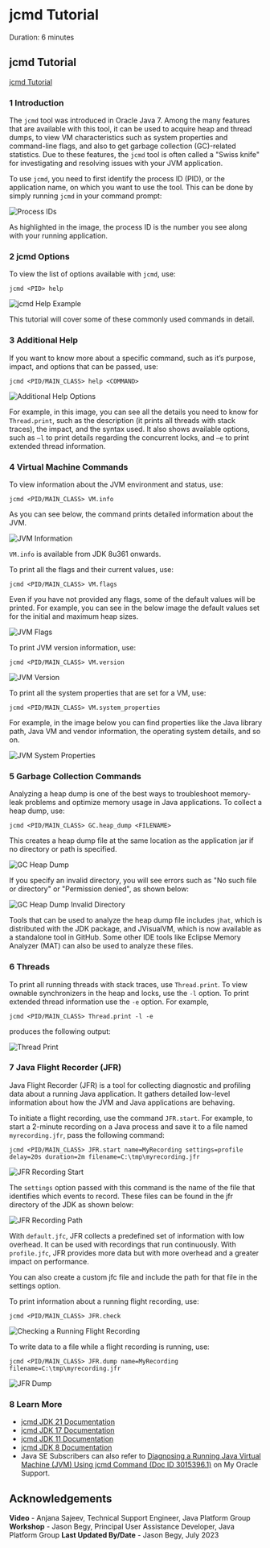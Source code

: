 # jcmd Tutorial
Duration: 6 minutes


## jcmd Tutorial

[jcmd Tutorial](videohub:1_uadm1tjk)

### 1 Introduction

The `jcmd` tool was introduced in Oracle Java 7. Among the many features that are available with this tool, it can be used to acquire heap and thread dumps, to view VM characteristics such as system properties and command-line flags, and also to get garbage collection (GC)-related statistics. Due to these features, the `jcmd` tool is often called a "Swiss knife" for investigating and resolving issues with your JVM application.

To use `jcmd`, you need to first identify the process ID (PID), or the application name, on which you want to use the tool. This can be done by simply running `jcmd` in your command prompt:

![Process IDs](./images/01-pid.png)

As highlighted in the image, the process ID is the number you see along with your running application.


### 2 jcmd Options

To view the list of options available with `jcmd`, use:

```
jcmd <PID> help
```

![jcmd Help Example](./images/02-help.png)

This tutorial will cover some of these commonly used commands in detail.


### 3 Additional Help

If you want to know more about a specific command, such as it’s purpose, impact, and options that can be passed, use:

```
jcmd <PID/MAIN_CLASS> help <COMMAND>
```

![Additional Help Options](./images/03-additionalhelp.png)

For example, in this image, you can see all the details you need to know for `Thread.print`, such as the description (it prints all threads with stack traces), the impact, and the syntax used. It also shows available options, such as `–l` to print details regarding the concurrent locks, and `–e` to print extended thread information.


### 4 Virtual Machine Commands

To view information about the JVM environment and status, use:

```
jcmd <PID/MAIN_CLASS> VM.info
```

As you can see below, the command prints detailed information about the JVM.

![JVM Information](./images/04-vminfo.png)

`VM.info` is available from JDK 8u361 onwards.

To print all the flags and their current values, use:

```
jcmd <PID/MAIN_CLASS> VM.flags
```

Even if you have not provided any flags, some of the default values will be printed. For example, you can see in the below image the default values set for the initial and maximum heap sizes.

![JVM Flags](./images/05-vmflags.png)

To print JVM version information, use:

```
jcmd <PID/MAIN_CLASS> VM.version
```

![JVM Version](./images/06-vmversion.png)

To print all the system properties that are set for a VM, use:

```
jcmd <PID/MAIN_CLASS> VM.system_properties
```

For example, in the image below you can find properties like the Java library path, Java VM and vendor information, the operating system details, and so on.

![JVM System Properties](./images/07-vmsysproperties.png)


### 5 Garbage Collection Commands

Analyzing a heap dump is one of the best ways to troubleshoot memory-leak problems and optimize memory usage in Java applications. To collect a heap dump, use:

```
jcmd <PID/MAIN_CLASS> GC.heap_dump <FILENAME>
```

This creates a heap dump file at the same location as the application jar if no directory or path is specified.

![GC Heap Dump](./images/08-gc.png)

If you specify an invalid directory, you will see errors such as "No such file or directory" or "Permission denied", as shown below:

![GC Heap Dump Invalid Directory](./images/09-gcinvaliddir.png)

Tools that can be used to analyze the heap dump file includes `jhat`, which is distributed with the JDK package, and JVisualVM, which is now available as a standalone tool in GitHub. Some other IDE tools like Eclipse Memory Analyzer (MAT) can also be used to analyze these files.

### 6 Threads

To print all running threads with stack traces, use `Thread.print`. To view ownable synchronizers in the heap and locks, use the `-l` option. To print extended thread information use the `-e` option. For example,

```
jcmd <PID/MAIN_CLASS> Thread.print -l -e
```

produces the following output:

![Thread Print](./images/10-threadprint.png)


### 7 Java Flight Recorder (JFR)

Java Flight Recorder (JFR) is a tool for collecting diagnostic and profiling data about a running Java application. It gathers detailed low-level information about how the JVM and Java applications are behaving.

To initiate a flight recording, use the command `JFR.start`. For example, to start a 2-minute recording on a Java process and save it to a file named `myrecording.jfr`, pass the following command:

```
jcmd <PID/MAIN_CLASS> JFR.start name=MyRecording settings=profile delay=20s duration=2m filename=C:\tmp\myrecording.jfr
```

![JFR Recording Start](./images/11-jfrstart1.png)

The `settings` option passed with this command is the name of the file that identifies which events to record. These files can be found in the jfr directory of the JDK as shown below:

![JFR Recording Path](./images/12-jfrstart2.png)

With `default.jfc`, JFR collects a predefined set of information with low overhead. It can be used with recordings that run continuously. With `profile.jfc`, JFR provides more data but with more overhead and a greater impact on performance.

You can also create a custom jfc file and include the path for that file in the settings option.

To print information about a running flight recording, use:

```
jcmd <PID/MAIN_CLASS> JFR.check
```

![Checking a Running Flight Recording](./images/13-jfrcheck.png)

To write data to a file while a flight recording is running, use:

```
jcmd <PID/MAIN_CLASS> JFR.dump name=MyRecording filename=C:\tmp\myrecording.jfr
```

![JFR Dump](./images/14-jfrdump.png)

### 8 Learn More
- [jcmd JDK 21 Documentation](https://docs.oracle.com/en/java/javase/21/docs/specs/man/jcmd.html)
- [jcmd JDK 17 Documentation](https://docs.oracle.com/en/java/javase/17/docs/specs/man/jcmd.html)
- [jcmd JDK 11 Documentation](https://docs.oracle.com/en/java/javase/11/tools/jcmd.html)
- [jcmd JDK 8 Documentation](https://docs.oracle.com/javase/8/docs/technotes/guides/troubleshoot/tooldescr006.html)
- Java SE Subscribers can also refer to [Diagnosing a Running Java Virtual Machine (JVM) Using jcmd Command (Doc ID 3015396.1)](https://support.oracle.com/epmos/faces/DocumentDisplay?_afrLoop=292114230920574&id=3015396.1) on My Oracle Support.


## Acknowledgements
**Video** - Anjana Sajeev, Technical Support Engineer, Java Platform Group
**Workshop** -  Jason Begy, Principal User Assistance Developer, Java Platform Group
**Last Updated By/Date** - Jason Begy,  July 2023



